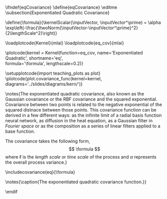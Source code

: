 \ifndef{eqCovariance}
\define{eqCovariance}
\editme
\subsection{Exponentiated Quadratic Covariance}

\define{\formula}{\kernelScalar(\inputVector, \inputVector^\prime) = \alpha \exp\left(-\frac{\ltwoNorm{\inputVector-\inputVector^\prime}^2}{2\lengthScale^2}\right)}

\loadplotcode{Kernel}{mlai}
\loadplotcode{eq_cov}{mlai}

\plotcode{kernel = Kernel(function=eq_cov,
                     name='Exponentiated Quadratic',
                     shortname='eq',					 
                     formula='\formula',
					 lengthscale=0.2)}

\setupplotcode{import teaching_plots as plot}
\plotcode{plot.covariance_func(kernel=kernel, diagrams='../slides/diagrams/kern/')}

\notes{The exponentiated quadratic covariance, also known as the Gaussian covariance or the RBF covariance and the squared exponential. Covariance between two points is related to the negative exponential of the squared distnace between those points. This covariance function can be derived in a few different ways: as the infinite limit of a radial basis function neural network, as diffusion in the heat equation, as a Gaussian filter in *Fourier space* or as the composition as a series of linear filters applied to a base function.

The covariance takes the following form,
$$
\formula
$$
where $\ell$ is the *length scale* or *time scale* of the process and $\alpha$ represents the overall process variance.}

\includecovariance{eq}{\formula}

\notes{\caption{The exponentiated quadratic covariance function.}}


\endif

